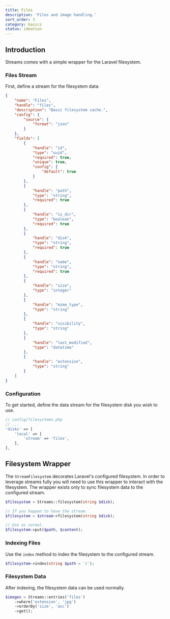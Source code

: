 ```yaml
---
title: Files
description: 'Files and image handling.'
sort_order: 3
category: basics
status: ideation
---
```


## Introduction

Streams comes with a simple wrapper for the Laravel filesystem.

### Files Stream

First, define a stream for the filesystem data:

```json
{
    "name": "Files",
    "handle": "files",
    "description": "Basic filesystem cache.",
    "config": {
        "source": {
            "format": "json"
        }
    },
    "fields": [
        {
            "handle": "id",
            "type": "uuid",
            "required": true,
            "unique": true,
            "config": {
                "default": true
            }
        },
        {
            "handle": "path",
            "type": "string",
            "required": true
        },
        {
            "handle": "is_dir",
            "type": "boolean",
            "required": true
        },
        {
            "handle": "disk",
            "type": "string",
            "required": true
        },
        {
            "handle": "name",
            "type": "string",
            "required": true
        },
        {
            "handle": "size",
            "type": "integer"
        },
        {
            "handle": "mime_type",
            "type": "string"
        },
        {
            "handle": "visibility",
            "type": "string"
        },
        {
            "handle": "last_modified",
            "type": "datetime"
        },
        {
            "handle": "extension",
            "type": "string"
        }
    ]
}
```

### Configuration

To get started, define the data stream for the filesystem disk you wish to use.

```php
// config/filesystems.php
// ...
'disks' => [
    'local' => [
        'stream' => 'files',
    ],
],
```


## Filesystem Wrapper

The `StreamFilesystem` decorates Laravel's configured filesystem. In order to leverage streams fully you will need to use this wrapper to interact with the filesystem. The wrapper exists only to sync filesystem data to the configured stream.

```php
$filesystem = Streams::filesystem(string $disk);

// If you happen to have the stream.
$filesystem = $stream->filesystem(string $disk);

// Use as normal.
$filesystem->put($path, $content);
```

### Indexing Files

Use the `index` method to index the filesystem to the configured stream.

```php
$filesystem->index(string $path = '/');
```

### Filesystem Data

After indexing, the filesystem data can be used normally.

```php
$images = Streams::entries('files')
    ->where('extension', 'jpg')
    ->orderBy('size', 'asc')
    ->get();
```
